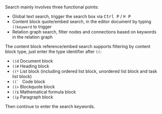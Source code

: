 Search mainly involves three functional points:

* Global text search, trigger the search box via <kbd>Ctrl P</kbd> / <kbd>⌘ P</kbd>
* Content block quote/embed search, in the editor document by typing `((keyword` to trigger
* Relation graph search, filter nodes and connections based on keywords in the relation graph

The content block reference/embed search supports filtering by content block type, just enter the type identifier after `((`:

* `((d` Document block
* `((#` Heading block
* `((*` List block (including ordered list block, unordered list block and task list block)
* ``((` `` Code block
* `((>` Blockquote block
* `(($` Mathematical formula block
* `((p` Paragraph block

Then continue to enter the search keywords.
